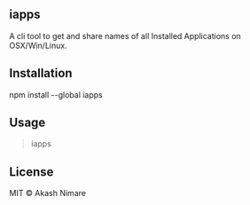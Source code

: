 ## iapps
A cli tool to get and share names of all Installed Applications on OSX/Win/Linux.

## Installation
npm install --global iapps

## Usage

> iapps

## License

MIT © Akash Nimare

